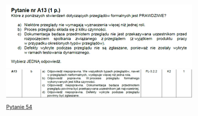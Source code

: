 ![img.png](../Pytania/screeny/img_52.png)
![img.png](screeny/img_52.png)

[Pytanie 54](../Pytania/Pyt_54.md)